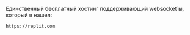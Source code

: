 Единственный бесплатный хостинг поддерживающий websocket`ы, который я нашел:

```bash
https://replit.com
```
